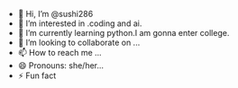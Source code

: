 - 👋 Hi, I’m @sushi286
- 👀 I’m interested in .coding and ai.
- 🌱 I’m currently learning python.I am gonna enter college.
- 💞️ I’m looking to collaborate on ...
- 📫 How to reach me ...
- 😄 Pronouns: she/her...
- ⚡ Fun fact

<!---
sushi286/sushi286 is a ✨ special ✨ repository because its `README.md` (this file) appears on your GitHub profile.
You can click the Preview link to take a look at your changes.
--->

